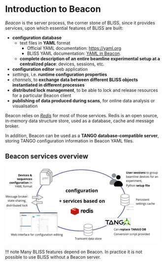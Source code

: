 # Introduction to Beacon

*Beacon* is the server process, the corner stone of BLISS, since it
provides services, upon which essential features of BLISS are built:

* **configuration database**
    - text files in **YAML** format
        * Official YAML documentation: https://yaml.org
        * BLISS YAML documentation: [YAML in Beacon](beacon_db.md).
    - **complete description of an entire beamline
    experimental setup at a centralized place**: devices, sessions, etc.
* **configuration editor** web application
* *settings*, i.e. **runtime configuration properties**
* *channels*, to **exchange data between different BLISS objects instantiated in different processes**
* **distributed lock management**, to be able to lock and release resources for a particular Beacon client
* **publishing of data produced during scans**, for online data analysis or visualisation

Beacon relies on [*Redis*](https://redis.io) for most of those services. Redis
is an open source, in-memory data structure store, used as a database, cache and
message broker.

In addition, Beacon can be used as a **TANGO database-compatible server**,
storing TANGO configuration information in Beacon YAML files.

## Beacon services overview

![Beacon services overview](img/beacon_services.png)

!!! note
    Many BLISS features depend on Beacon. In practice it is not possible to use
    BLISS without a Beacon server.

